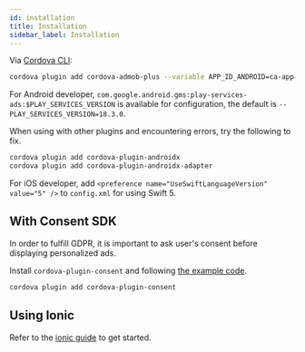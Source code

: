 ```yaml
---
id: installation
title: Installation
sidebar_label: Installation
---
```


Via [Cordova CLI](https://www.npmjs.com/package/cordova):

```sh
cordova plugin add cordova-admob-plus --variable APP_ID_ANDROID=ca-app-pub-xxx~xxx --variable APP_ID_IOS=ca-app-pub-xxx~xxx
```

For Android developer, `com.google.android.gms:play-services-ads:$PLAY_SERVICES_VERSION` is available for configuration, the default is `--PLAY_SERVICES_VERSION=18.3.0`.

When using with other plugins and encountering errors, try the following to fix.

```sh
cordova plugin add cordova-plugin-androidx
cordova plugin add cordova-plugin-androidx-adapter
```

For iOS developer, add `<preference name="UseSwiftLanguageVersion" value="5" />` to `config.xml` for using Swift 5.

## With Consent SDK

In order to fulfill GDPR, it is important to ask user's consent before displaying personalized ads.

Install `cordova-plugin-consent` and following [the example code](https://github.com/admob-plus/admob-plus/blob/master/examples/consent/www/js/index.js#L15).

```sh
cordova plugin add cordova-plugin-consent
```

## Using Ionic

Refer to the [ionic guide](ionic.md) to get started.
